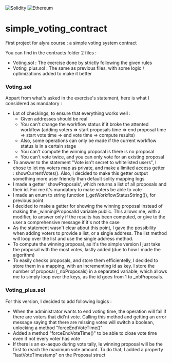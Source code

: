 ![Solidity](https://img.shields.io/badge/Solidity-%23363636.svg?style=for-the-badge&logo=solidity&logoColor=white) ![Ethereum](https://img.shields.io/badge/Ethereum-3C3C3D?style=for-the-badge&logo=Ethereum&logoColor=white)

# simple_voting_contract

First project for alyra course : a simple voting system contract

You can find in the contracts folder 2 files :

- Voting.sol : The exercise done by strictly following the given rules
- Voting_plus.sol : The same as previous files, with some logic / optimizations added to make it better

### Voting.sol

Appart from what's asked in the exercise's statement, here is what I considered as mandatory :

- Lot of checkings, to ensure that everything works well :
  - Given addresses should be real
  - You can't change the workflow status if it broke the attented workflow (adding voters => start proposals time => end proposal time => start vote time => end vote time => compute results)
  - Also, some operations can only be made if the current workflow status is in a certain stage
  - You can't compute the winning proposal is there is no proposal
  - You can't vote twice, and you can only vote for an existing proposal
- To answer to the statement "Vote isn't secret to whitelisted users", I chose to let my voters map as private, and make a limited access getter : showCurrentVotes(). Also, I decided to make this getter output something more user friendly than default solity mapping logs
- I made a getter 'showProposals', which returns a list of all proposals and their id. For me it's mandatory to make voters be able to vote
- I made an enum to string function (\_getWorkflowStatusString()), for previous point
- I decided to make a getter for showing the winning proposal instead of making the \_winningProposalId variable public. This allows me, with a modifier, to answer only if the results has been computed, or give to the user a comprehensive message if it's not the case
- As the statement wasn't clear about this point, I gave the possibility when adding voters to provide a list, or a single address. The list method will loop over the list and use the single address method.
- To compute the winning proposal, as it's the simple version I just take the proposal with the most votes, lastly added (due to how I made the algorithm)
- To easily checks proposals, and store them efficientelly, I decided to store them in a mapping, with an incrementing id as key. I store the number of proposal (\_nbProposals) in a separated variable, which allows me to simply loop over the keys, as the id goes from 1 to \_nbProposals.

### Voting_plus.sol

For this version, I decided to add following logics :

- When the administrator wants to end voting time, the operation will fail if there are voters that did'nt vote. Calling this method and getting an error message saying that there are missing votes will switch a boolean, unlocking a method "forceEndVoteTime()"
- Added a method "forceEndVoteTime()" to be able to close vote time even if not every voter has vote
- If there is an ex-aequo during vote tally, le winning proposal will be the first to reach the maximum vote amount. To do that, I added a property "lastVoteTimestamp" on the Proposal struct
